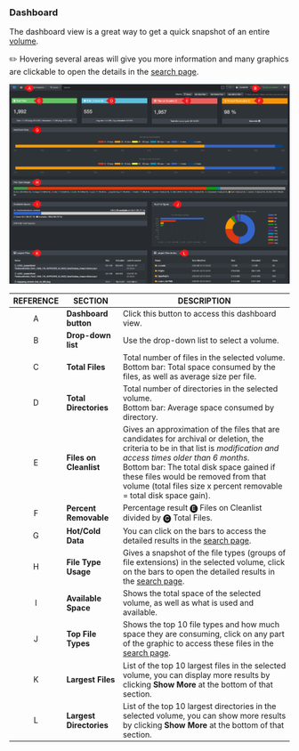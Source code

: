 <p id="dashboard"></p>

### Dashboard

The dashboard view is a great way to get a quick snapshot of an entire [volume](#volume). 

✏️ Hovering several areas will give you more information and many graphics are clickable to open the details in the [search page](#search_page).

![Image: Dashboard Overview](images/analytics_dashboard.png)

| REFERENCE | SECTION | DESCRIPTION |
| :---: | --- | --- |
| A | **Dashboard button** | Click this button to access this dashboard view. |
| B | **Drop-down list** | Use the drop-down list to select a volume. |
| C | **Total Files** | Total number of files in the selected volume.<br>Bottom bar: Total space consumed by the files, as well as average size per file. |
| D | **Total Directories** | Total number of directories in the selected volume.<br>Bottom bar: Average space consumed by directory. |
| E | **Files on Cleanlist** | Gives an approximation of the files that are candidates for archival or deletion, the criteria to be in that list is _modification and access times older than 6 months_.<br>Bottom bar: The total disk space gained if these files would be removed from that volume (total files size x percent removable = total disk space gain). |
| F | **Percent Removable** | Percentage result 🅔 Files on Cleanlist divided by 🅒 Total Files. |
| G | **Hot/Cold Data** | You can click on the bars to access the detailed results in the [search page](#search_page). |
| H | **File Type Usage** | Gives a snapshot of the file types (groups of file extensions) in the selected volume, click on the bars to open the detailed results in the [search page](#search_page). |
| I | **Available Space** | Shows the total space of the selected volume, as well as what is used and available. |
| J | **Top File Types** | Shows the top 10 file types and how much space they are consuming, click on any part of the graphic to access these files in the [search page](#search_page). |
| K | **Largest Files** | List of the top 10 largest files in the selected volume, you can display more results by clicking  **Show More** at the bottom of that section. |
| L | **Largest Directories** | List of the top 10 largest directories in the selected volume, you can show more results by clicking  **Show More** at the bottom of that section. |
